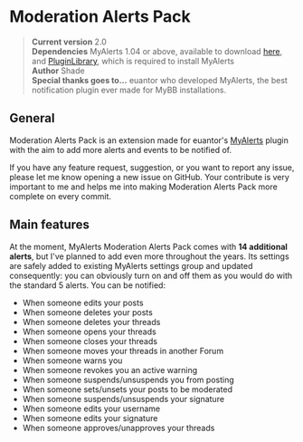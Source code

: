 Moderation Alerts Pack
===============================

> **Current version** 2.0  
> **Dependencies** MyAlerts 1.04 or above, available to download [here][1], and [PluginLibrary][2], which is required to install MyAlerts  
> **Author** Shade  
> **Special thanks goes to...** euantor who developed MyAlerts, the best notification plugin ever made for MyBB installations.

General
-------

Moderation Alerts Pack is an extension made for euantor's [MyAlerts][1] plugin with the aim to add more alerts and events to be notified of.

If you have any feature request, suggestion, or you want to report any issue, please let me know opening a new issue on GitHub. Your contribute is very important to me and helps me into making Moderation Alerts Pack more complete on every commit. 

Main features
-------------

At the moment, MyAlerts Moderation Alerts Pack comes with **14 additional alerts**, but I've planned to add even more throughout the years. Its settings are safely added to existing MyAlerts settings group and updated consequently: you can obviously turn on and off them as you would do with the standard 5 alerts. You can be notified:

* When someone edits your posts
* When someone deletes your posts
* When someone deletes your threads
* When someone opens your threads
* When someone closes your threads
* When someone moves your threads in another Forum
* When someone warns you
* When someone revokes you an active warning
* When someone suspends/unsuspends you from posting
* When someone sets/unsets your posts to be moderated
* When someone suspends/unsuspends your signature
* When someone edits your username
* When someone edits your signature
* When someone approves/unapproves your threads

[1]: http://mods.mybb.com/view/MyAlerts
[2]: http://mods.mybb.com/view/PluginLibrary
